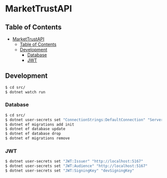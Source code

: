 # MarketTrustAPI

## Table of Contents

- [MarketTrustAPI](#markettrustapi)
  - [Table of Contents](#table-of-contents)
  - [Development](#development)
    - [Database](#database)
    - [JWT](#jwt)

## Development

```sh
$ cd src/
$ dotnet watch run
```

### Database

```sh
$ cd src/
$ dotnet user-secrets set "ConnectionStrings:DefaultConnection" "Server=localhost,1433;Database=markettrust;User Id=SA;Password=${devPassword};Encrypt=false;TrustServerCertificate=True"
$ dotnet ef migrations add init
$ dotnet ef database update
$ dotnet ef database drop
$ dotnet ef migrations remove
```

### JWT

```sh
$ dotnet user-secrets set "JWT:Issuer" "http://localhost:5167"
$ dotnet user-secrets set "JWT:Audience" "http://localhost:5167"
$ dotnet user-secrets set "JWT:SigningKey" "devSigningKey"
```
